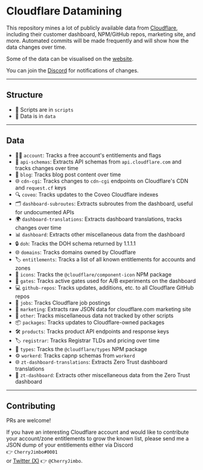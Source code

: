 #  Cloudflare Datamining

This repository mines a lot of publicly available data from [Cloudflare](https://www.cloudflare.com/), including their customer dashboard, NPM/GitHub repos, marketing site, and more. Automated commits will be made frequently and will show how the data changes over time.

Some of the data can be visualised on the [website](https://cfdata.lol).

You can join the [Discord](https://discord.gg/Z94Hn6qVDm) for notifications of changes.

---

## Structure

- 📜 Scripts are in `scripts`
- 📂 Data is in `data`

---

## Data

- 🧑‍💻 `account`: Tracks a free account's entitlements and flags  
- 📑 `api-schemas`: Extracts API schemas from `api.cloudflare.com` and tracks changes over time  
- 📰 `blog`: Tracks blog post content over time  
- 🌐 `cdn-cgi`: Tracks changes to `cdn-cgi` endpoints on Cloudflare's CDN and `request.cf` keys  
- 🔍 `coveo`: Tracks updates to the Coveo Cloudflare indexes  
- 🗂️ `dashboard-subroutes`: Extracts subroutes from the dashboard, useful for undocumented APIs  
- 🌍 `dashboard-translations`: Extracts dashboard translations, tracks changes over time  
- 📊 `dashboard`: Extracts other miscellaneous data from the dashboard  
- 🔒 `doh`: Tracks the DOH schema returned by 1.1.1.1  
- 🌐 `domains`: Tracks domains owned by Cloudflare  
- 🏷️ `entitlements`: Tracks a list of all known entitlements for accounts and zones  
- 🎨 `icons`: Tracks the `@cloudflare/component-icon` NPM package  
- 🚧 `gates`: Tracks active gates used for A/B experiments on the dashboard  
- 💻 `github-repos`: Tracks updates, additions, etc. to all Cloudflare GitHub repos  
- 💼 `jobs`: Tracks Cloudflare job postings  
- 📢 `marketing`: Extracts raw JSON data for cloudflare.com marketing site  
- 📌 `other`: Tracks miscellaneous data not tracked by other scripts  
- 📦 `packages`: Tracks updates to Cloudflare-owned packages  
- 🛠️ `products`: Tracks product API endpoints and response keys  
- 🏷️ `registrar`: Tracks Registrar TLDs and pricing over time  
- 📝 `types`: Tracks the `@cloudflare/types` NPM package  
- ⚙️ `workerd`: Tracks capnp schemas from `workerd`  
- 🌐 `zt-dashboard-translations`: Extracts Zero Trust dashboard translations  
- 🔐 `zt-dashboard`: Extracts other miscellaneous data from the Zero Trust dashboard  

---

## Contributing

PRs are welcome!  

If you have an interesting Cloudflare account and would like to contribute your account/zone entitlements to grow the known list, please send me a JSON dump of your entitlements either via Discord  
👉 `CherryJimbo#0001`  
or [Twitter (X)](https://twitter.com/cherryjimbo?lang=de) 👉 `@CherryJimbo`.
